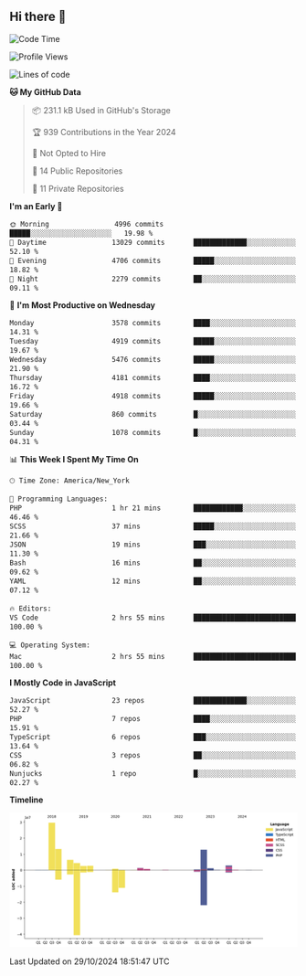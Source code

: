 ## Hi there 👋

<!--START_SECTION:waka-->
![Code Time](http://img.shields.io/badge/Code%20Time-307%20hrs%203%20mins-blue)

![Profile Views](http://img.shields.io/badge/Profile%20Views-0-blue)

![Lines of code](https://img.shields.io/badge/From%20Hello%20World%20I%27ve%20Written-79.9%20million%20lines%20of%20code-blue)

**🐱 My GitHub Data** 

> 📦 231.1 kB Used in GitHub's Storage 
 > 
> 🏆 939 Contributions in the Year 2024
 > 
> 🚫 Not Opted to Hire
 > 
> 📜 14 Public Repositories 
 > 
> 🔑 11 Private Repositories 
 > 
**I'm an Early 🐤** 

```text
🌞 Morning                4996 commits        █████░░░░░░░░░░░░░░░░░░░░   19.98 % 
🌆 Daytime                13029 commits       █████████████░░░░░░░░░░░░   52.10 % 
🌃 Evening                4706 commits        █████░░░░░░░░░░░░░░░░░░░░   18.82 % 
🌙 Night                  2279 commits        ██░░░░░░░░░░░░░░░░░░░░░░░   09.11 % 
```
📅 **I'm Most Productive on Wednesday** 

```text
Monday                   3578 commits        ████░░░░░░░░░░░░░░░░░░░░░   14.31 % 
Tuesday                  4919 commits        █████░░░░░░░░░░░░░░░░░░░░   19.67 % 
Wednesday                5476 commits        █████░░░░░░░░░░░░░░░░░░░░   21.90 % 
Thursday                 4181 commits        ████░░░░░░░░░░░░░░░░░░░░░   16.72 % 
Friday                   4918 commits        █████░░░░░░░░░░░░░░░░░░░░   19.66 % 
Saturday                 860 commits         █░░░░░░░░░░░░░░░░░░░░░░░░   03.44 % 
Sunday                   1078 commits        █░░░░░░░░░░░░░░░░░░░░░░░░   04.31 % 
```


📊 **This Week I Spent My Time On** 

```text
🕑︎ Time Zone: America/New_York

💬 Programming Languages: 
PHP                      1 hr 21 mins        ████████████░░░░░░░░░░░░░   46.46 % 
SCSS                     37 mins             █████░░░░░░░░░░░░░░░░░░░░   21.66 % 
JSON                     19 mins             ███░░░░░░░░░░░░░░░░░░░░░░   11.30 % 
Bash                     16 mins             ██░░░░░░░░░░░░░░░░░░░░░░░   09.62 % 
YAML                     12 mins             ██░░░░░░░░░░░░░░░░░░░░░░░   07.12 % 

🔥 Editors: 
VS Code                  2 hrs 55 mins       █████████████████████████   100.00 % 

💻 Operating System: 
Mac                      2 hrs 55 mins       █████████████████████████   100.00 % 
```

**I Mostly Code in JavaScript** 

```text
JavaScript               23 repos            █████████████░░░░░░░░░░░░   52.27 % 
PHP                      7 repos             ████░░░░░░░░░░░░░░░░░░░░░   15.91 % 
TypeScript               6 repos             ███░░░░░░░░░░░░░░░░░░░░░░   13.64 % 
CSS                      3 repos             ██░░░░░░░░░░░░░░░░░░░░░░░   06.82 % 
Nunjucks                 1 repo              █░░░░░░░░░░░░░░░░░░░░░░░░   02.27 % 
```



**Timeline**

![Lines of Code chart](https://raw.githubusercontent.com/wilbertcaba/wilbertcaba/main/assets/bar_graph.png)


 Last Updated on 29/10/2024 18:51:47 UTC
<!--END_SECTION:waka-->

<!--
**wilbertcaba/wilbertcaba** is a ✨ _special_ ✨ repository because its `README.md` (this file) appears on your GitHub profile.

Here are some ideas to get you started:

- 🔭 I’m currently working on ...
- 🌱 I’m currently learning ...
- 👯 I’m looking to collaborate on ...
- 🤔 I’m looking for help with ...
- 💬 Ask me about ...
- 📫 How to reach me: ...
- 😄 Pronouns: ...
- ⚡ Fun fact: ...
-->
